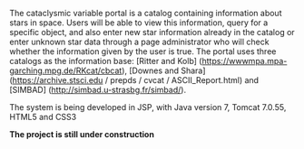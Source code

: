 The cataclysmic variable portal is a catalog containing information about stars in space. Users will be able to view this information, query for a specific object, and also enter new star information already in the catalog or enter unknown star data through a page administrator who will check whether the information given by the user is true.
The portal uses three catalogs as the information base: [Ritter and Kolb] (https://wwwmpa.mpa-garching.mpg.de/RKcat/cbcat), [Downes and Shara] (https://archive.stsci.edu / prepds / cvcat / ASCII_Report.html) and [SIMBAD] (http://simbad.u-strasbg.fr/simbad/).

The system is being developed in JSP, with Java version 7, Tomcat 7.0.55, HTML5 and CSS3

**The project is still under construction**
